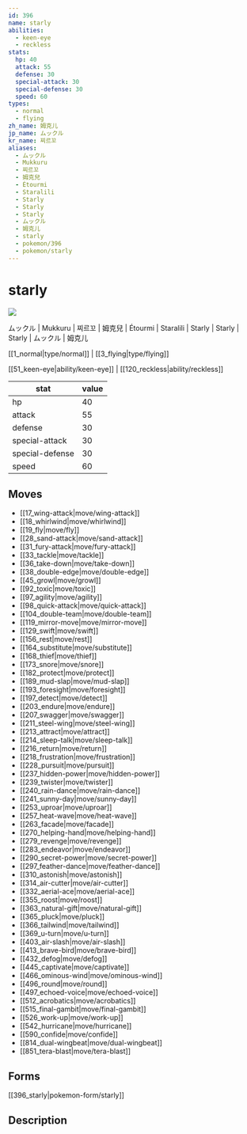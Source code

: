 ```yaml
---
id: 396
name: starly
abilities:
  - keen-eye
  - reckless
stats:
  hp: 40
  attack: 55
  defense: 30
  special-attack: 30
  special-defense: 30
  speed: 60
types:
  - normal
  - flying
zh_name: 姆克儿
jp_name: ムックル
kr_name: 찌르꼬
aliases:
  - ムックル
  - Mukkuru
  - 찌르꼬
  - 姆克兒
  - Étourmi
  - Staralili
  - Starly
  - Starly
  - Starly
  - ムックル
  - 姆克儿
  - starly
  - pokemon/396
  - pokemon/starly
---
```

# starly

![](https://raw.githubusercontent.com/PokeAPI/sprites/master/sprites/pokemon/396.png)

ムックル | Mukkuru | 찌르꼬 | 姆克兒 | Étourmi | Staralili | Starly | Starly | Starly | ムックル | 姆克儿

[[1_normal|type/normal]] | [[3_flying|type/flying]]

[[51_keen-eye|ability/keen-eye]] | [[120_reckless|ability/reckless]]

|stat|value|
|---|---|
|hp|40|
|attack|55|
|defense|30|
|special-attack|30|
|special-defense|30|
|speed|60|


## Moves

- [[17_wing-attack|move/wing-attack]]
- [[18_whirlwind|move/whirlwind]]
- [[19_fly|move/fly]]
- [[28_sand-attack|move/sand-attack]]
- [[31_fury-attack|move/fury-attack]]
- [[33_tackle|move/tackle]]
- [[36_take-down|move/take-down]]
- [[38_double-edge|move/double-edge]]
- [[45_growl|move/growl]]
- [[92_toxic|move/toxic]]
- [[97_agility|move/agility]]
- [[98_quick-attack|move/quick-attack]]
- [[104_double-team|move/double-team]]
- [[119_mirror-move|move/mirror-move]]
- [[129_swift|move/swift]]
- [[156_rest|move/rest]]
- [[164_substitute|move/substitute]]
- [[168_thief|move/thief]]
- [[173_snore|move/snore]]
- [[182_protect|move/protect]]
- [[189_mud-slap|move/mud-slap]]
- [[193_foresight|move/foresight]]
- [[197_detect|move/detect]]
- [[203_endure|move/endure]]
- [[207_swagger|move/swagger]]
- [[211_steel-wing|move/steel-wing]]
- [[213_attract|move/attract]]
- [[214_sleep-talk|move/sleep-talk]]
- [[216_return|move/return]]
- [[218_frustration|move/frustration]]
- [[228_pursuit|move/pursuit]]
- [[237_hidden-power|move/hidden-power]]
- [[239_twister|move/twister]]
- [[240_rain-dance|move/rain-dance]]
- [[241_sunny-day|move/sunny-day]]
- [[253_uproar|move/uproar]]
- [[257_heat-wave|move/heat-wave]]
- [[263_facade|move/facade]]
- [[270_helping-hand|move/helping-hand]]
- [[279_revenge|move/revenge]]
- [[283_endeavor|move/endeavor]]
- [[290_secret-power|move/secret-power]]
- [[297_feather-dance|move/feather-dance]]
- [[310_astonish|move/astonish]]
- [[314_air-cutter|move/air-cutter]]
- [[332_aerial-ace|move/aerial-ace]]
- [[355_roost|move/roost]]
- [[363_natural-gift|move/natural-gift]]
- [[365_pluck|move/pluck]]
- [[366_tailwind|move/tailwind]]
- [[369_u-turn|move/u-turn]]
- [[403_air-slash|move/air-slash]]
- [[413_brave-bird|move/brave-bird]]
- [[432_defog|move/defog]]
- [[445_captivate|move/captivate]]
- [[466_ominous-wind|move/ominous-wind]]
- [[496_round|move/round]]
- [[497_echoed-voice|move/echoed-voice]]
- [[512_acrobatics|move/acrobatics]]
- [[515_final-gambit|move/final-gambit]]
- [[526_work-up|move/work-up]]
- [[542_hurricane|move/hurricane]]
- [[590_confide|move/confide]]
- [[814_dual-wingbeat|move/dual-wingbeat]]
- [[851_tera-blast|move/tera-blast]]

## Forms



[[396_starly|pokemon-form/starly]]

## Description



